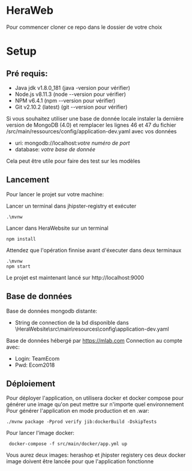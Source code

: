 # HeraWeb

Pour commencer cloner ce repo dans le dossier de votre choix

# Setup

## Pré  requis:

  - Java jdk v1.8.0_181 (java -version pour vérifier)
  - Node.js v8.11.3 (node --version pour vérifier)
  - NPM v6.4.1 (npm --version pour vérifier)
  - Git v2.10.2 (latest) (git --version pour vérifier)
  
Si vous souhaitez utiliser une base de donnée locale instaler la dernière version de MongoDB (4.0) et remplacer les lignes 46 et 47 du fichier /src/main/ressources/config/application-dev.yaml avec vos données 
  
  - uri: mongodb://localhost:*votre numéro de port*  
  - database: *votre base de donnée*
  
Cela peut être utile pour faire des test sur les modèles

## Lancement

Pour lancer le projet sur votre machine:

Lancer un terminal dans jhipster-registry et exécuter

    .\mvnw


Lancer dans HeraWebsite sur un terminal
  
    npm install
    
Attendez que l'opération finnise avant d'éxecuter dans deux terminaux

    .\mvnw
    npm start

Le projet est maintenant lancé sur http://localhost:9000

## Base de données

Base de données mongodb distante: 
  - String de connection de la bd disponible dans \HeraWebsite\src\main\resources\config\application-dev.yaml
  
Base de données hébergé par https://mlab.com
Connection au compte avec:
  - Login: TeamEcom
  - Pwd: Ecom2018
  
## Déploiement

Pour déployer l'application, on utilisera docker et docker compose pour générer une image qu'on peut mettre sur n'importe quel environnement
Pour générer l'application en mode production et en .war:

    ./mvnw package -Pprod verify jib:dockerBuild -DskipTests

Pour lancer l'image docker:

     docker-compose -f src/main/docker/app.yml up

Vous aurez deux images: herashop et jhipster registery ces deux docker image doivent être lancée pour que l'application fonctionne

  
  
  
  
